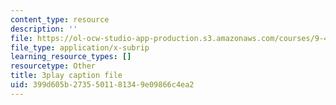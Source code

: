 ```yaml
---
content_type: resource
description: ''
file: https://ol-ocw-studio-app-production.s3.amazonaws.com/courses/9-40-introduction-to-neural-computation-spring-2018/399d605b2735501181349e09866c4ea2_PnJEj6TokDA.vtt
file_type: application/x-subrip
learning_resource_types: []
resourcetype: Other
title: 3play caption file
uid: 399d605b-2735-5011-8134-9e09866c4ea2
---
```


